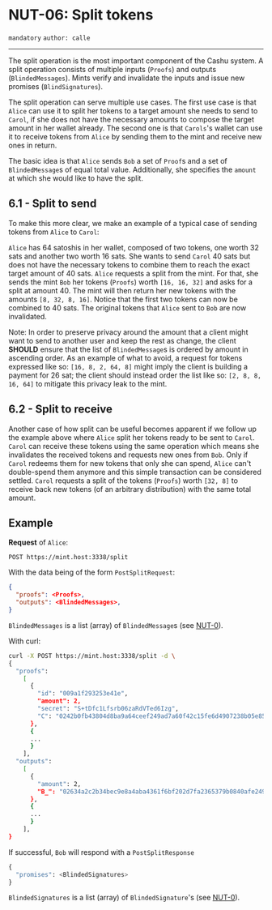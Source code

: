 NUT-06: Split tokens
==========================

`mandatory` `author: calle`

---

The split operation is the most important component of the Cashu system. A split operation consists of multiple inputs (`Proofs`) and outputs (`BlindedMessages`). Mints verify and invalidate the inputs and issue new promises (`BlindSignatures`).

The split operation can serve multiple use cases. The first use case is that `Alice` can use it to split her tokens to a target amount she needs to send to `Carol`, if she does not have the necessary amounts to compose the target amount in her wallet already. The second one is that `Carols`'s wallet can use it to receive tokens from `Alice` by sending them to the mint and receive new ones in return. 

The basic idea is that `Alice` sends `Bob` a set of  `Proof`s and a set of `BlindedMessage`s of equal total value. Additionally, she specifies the `amount` at which she would like to have the split. 

## 6.1 - Split to send

To make this more clear, we make an example of a typical case of sending tokens from `Alice` to `Carol`:

`Alice` has 64 satoshis in her wallet, composed of two tokens, one worth 32 sats and another two worth 16 sats. She wants to send `Carol` 40 sats but does not have the necessary tokens to combine them to reach the exact target amount of 40 sats. `Alice` requests a split from the mint. For that, she sends the mint `Bob` her tokens (`Proofs`) worth `[16, 16, 32]` and asks for a split at amount 40. The mint will then return her new tokens with the amounts `[8, 32, 8, 16]`. Notice that the first two tokens can now be combined to 40 sats. The original tokens that `Alice` sent to `Bob` are now invalidated.

Note: In order to preserve privacy around the amount that a client might want to send to another user and keep the rest as change, the client **SHOULD** ensure that the list of `BlindedMessage`s is ordered by amount in ascending order. As an example of what to avoid, a request for tokens expressed like so: `[16, 8, 2, 64, 8]` might imply the client is building a payment for 26 sat; the client should instead order the list like so: `[2, 8, 8, 16, 64]` to mitigate this privacy leak to the mint.


## 6.2 - Split to receive

Another case of how split can be useful becomes apparent if we follow up the example above where `Alice` split her tokens ready to be sent to `Carol`. `Carol` can receive these tokens using the same operation which means she invalidates the received tokens and requests new ones from `Bob`. Only if `Carol` redeems them for new tokens that only she can spend, `Alice` can't double-spend them anymore and this simple transaction can be considered settled. `Carol` requests a split of the tokens (`Proofs`) worth `[32, 8]` to receive back new tokens (of an arbitrary distribution) with the same total amount.

## Example

**Request** of `Alice`:

```http
POST https://mint.host:3338/split
```

With the data being of the form `PostSplitRequest`:

```json
{
  "proofs": <Proofs>,
  "outputs": <BlindedMessages>,
}
```

`BlindedMessages` is a list (array) of `BlindedMessage`s (see [NUT-0][00]).

With curl:

```bash
curl -X POST https://mint.host:3338/split -d \
{
  "proofs": 
    [
      {
        "id": "009a1f293253e41e",
        "amount": 2,
        "secret": "S+tDfc1Lfsrb06zaRdVTed6Izg",
        "C": "0242b0fb43804d8ba9a64ceef249ad7a60f42c15fe6d4907238b05e857527832a3"
      },
      {
      ...
      }
    ],
  "outputs":
    [
      {
        "amount": 2, 
        "B_": "02634a2c2b34bec9e8a4aba4361f6bf202d7fa2365379b0840afe249a7a9d71239"
      },
      {
      ...
      }
    ],
}
```

If successful, `Bob` will respond with a `PostSplitResponse` 

```python
{
  "promises": <BlindedSignatures>
}
```

`BlindedSignatures` is a list (array) of `BlindedSignature`'s (see [NUT-0][00]).

[00]: 00.md
[01]: 01.md
[02]: 02.md
[03]: 03.md
[04]: 04.md
[05]: 05.md
[06]: 06.md
[07]: 07.md
[08]: 08.md
[09]: 09.md
[10]: 10.md
[11]: 11.md
[12]: 12.md
[13]: 13.md
[14]: 14.md
[15]: 15.md
[16]: 16.md
[17]: 17.md
[18]: 18.md
[19]: 19.md
[20]: 20.md
